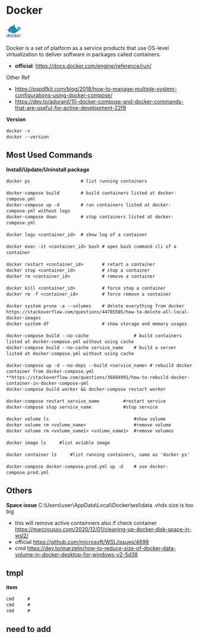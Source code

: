 

# Docker
<p align="left">
    <a href="https://www.docker.com/" target="_blank"> <img src="https://raw.githubusercontent.com/devicons/devicon/master/icons/docker/docker-original-wordmark.svg" alt="docker" width="40" height="40" /> </a>
</p>

Docker is a set of platform as a service products that use OS-level virtualization to deliver software in packages called containers.
 -  **official**: https://docs.docker.com/engine/reference/run/

Other Ref

 - https://pspdfkit.com/blog/2018/how-to-manage-multiple-system-configurations-using-docker-compose/
 - https://dev.to/aduranil/10-docker-compose-and-docker-commands-that-are-useful-for-active-development-22f9

**Version**
```
docker -v			
docker --version
```

 
## Most Used Commands
**Install/Update/Uninstall package**
```
docker ps					# list running containers

docker-compose build		# build containers listed at docker-compose.yml
docker-compose up -d		# run containers listed at docker-compose.yml without logs
docker-compose down			# stop containers listed at docker-compose.yml

docker logs <container_id>	# show log of a container

docker exec -it <container_id> bash # open bash command cli of a container

docker restart <container_id>		# retart a container
docker stop <container_id>			# stop a container
docker rm <container_id>			# remove a container

docker kill <container_id>			# force stop a container
docker rm -f <container_id>			# force remove a container

docker system prune -a --volumes	# delete everything from docker https://stackoverflow.com/questions/44785585/how-to-delete-all-local-docker-images
docker system df                    # show storage and memory usages 

docker-compose build --no-cache					# build containers listed at docker-compose.yml without using cache
docker-compose build --no-cache service_name	# build a server listed at docker-compose.yml without using cache

docker-compose up -d --no-deps --build <service_name> # rebuild docker container from docker-compose.yml **https://stackoverflow.com/questions/36884991/how-to-rebuild-docker-container-in-docker-compose-yml
docker-compose build worker && docker-compose restart worker

docker-compose restart service_name			#restart service
docker-compose stop service_name			#stop service

docker volume ls								#show volume
docker volume rm <volume_name>					#remove volume
docker volume rm <volume_name1> <volume_name1>	#remove volumes

docker image ls		#list aviable image

docker container ls		#list running containers, same as 'docker ps'

docker-compose docker-compose.prod.yml up -d	# use docker-compose.prod.yml

```

## Others
**Space issue**
C:\Users\user\AppData\Local\Docker\wsl\data .vhdx size is too big
- this will remove active containners also if check container https://marcroussy.com/2020/12/01/cleaning-up-docker-disk-space-in-wsl2/
- official https://github.com/microsoft/WSL/issues/4699
- cmd https://dev.to/marzelin/how-to-reduce-size-of-docker-data-volume-in-docker-desktop-for-windows-v2-5d38

## tmpl
**item**
```
cmd     #
cmd     #
cmd     #
```
## need to add

